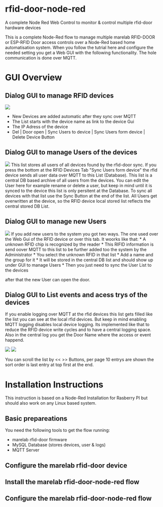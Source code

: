 # rfid-door-node-red
A complete Node Red Web Control to monitor &amp; control multiple rfid-door hardware devices

This is a complete Node-Red flow to manage multiple marelab RFID-DOOR or ESP-RFID Door access controls over a Node-Red based home automatisation system. When you follow the tutrial here and configure the needed setting you get a Web GUI with the following functionality. The hole communication is done over MQTT. 

# GUI Overview 

## Dialog GUI to manage RFID devices
<img src="https://github.com/marelab/rfid-door-node-red/blob/master/images/gui-reader-list.png">

* New Devices are added automatic after they sync over MQTT
* The List starts with the device name as link to the device Gui
* The IP Adress of the device
* Del | Door open | Sync Users to device | Sync Users form device | Delete Device Button



## Dialog GUI to manage Users of the devices
<img src="https://github.com/marelab/rfid-door-node-red/blob/master/images/gui-user-list.png"/>
This list stores all users of all devices found by the rfid-door sync. If you press the bottom at the RFID Devices Tab "Sync Users form device" the rfid device sends all user data over MQTT to this List (Database). This list is a central DB based archive of all users from the devices. You can edit the User here for example rename or delete a user, but keep in mind until it is synced to the device this list is only persitent at the Database. To sync all devices with that list use the Sync Button at the end of the list. All Users get overwritten at the device, so the RFID device local stored list reflects the central stored DB List. 

## Dialog GUI to manage new Users 
<img src="https://github.com/marelab/rfid-door-node-red/blob/master/images/gui-unkonwn-user.png">
If you add new users to the system you got two ways. The one used over the Web Gui of the RFID device or over this tab. It woorks like that: 
* A unknown RFID chip is recognized by the reader
* This RIFID information is send oover MQTT to this list to be further added too the system by the Administrator 
* You select the unknown RFID in that list
* Add a name and the group for it 
* It will be stored in the central DB list and should show up under GUI to manage Users
* Then you just need to sync the User List to the devices 

after that the new User can open the door.


## Dialog GUI to List events and acess trys of the devices
If you enable logging over MQTT at the rfid devices this list gets filled like the list you can see at the local rfid devices. But keep in mind enabling MQTT logging disables local device logging. Its implemented like that to reduce the RFID device write cycles and to have a central logging space. Also in the central log you get the Door Name where the access or event happend.

<img src="https://github.com/marelab/rfid-door-node-red/blob/master/images/gui-access-log.png">

<img src="https://github.com/marelab/rfid-door-node-red/blob/master/images/gui-event-log.png">

You can scroll the list by << >> Buttons, per page 10 entrys are shown the sort order is last entry at top first at the end.



# Installation Instructions
This instruction is based on a Node-Red Installation for Rasberry PI but should also work on any Linux based system.

## Basic prepareations
You need the following tools to get the flow running:
- marelab rfid-door firmware 
- MySQL Database (stores devices, user & logs)
- MQTT Server

## Configure the marelab rfid-door device

## Install the marelab rfid-door-node-red flow

## Configure the marelab rfid-door-node-red flow


